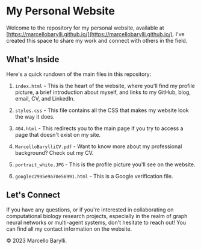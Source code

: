 # My Personal Website

Welcome to the repository for my personal website, available at [https://marcellobarylli.github.io/](https://marcellobarylli.github.io/). I've created this space to share my work and connect with others in the field.

## What's Inside

Here's a quick rundown of the main files in this repository:

1. `index.html` - This is the heart of the website, where you'll find my profile picture, a brief introduction about myself, and links to my GitHub, blog, email, CV, and LinkedIn.

2. `styles.css` - This file contains all the CSS that makes my website look the way it does.

3. `404.html` - This redirects you to the main page if you try to access a page that doesn't exist on my site.

4. `MarcelloBarylliCV.pdf` - Want to know more about my professional background? Check out my CV.

5. `portrait_white.JPG` - This is the profile picture you'll see on the website.

6. `googlec2995e9a70e56991.html` - This is a Google verification file.

## Let's Connect

If you have any questions, or if you're interested in collaborating on computational biology research projects, especially in the realm of graph neural networks or multi-agent systems, don't hesitate to reach out! You can find all my contact information on the website.

© 2023 Marcello Barylli.
